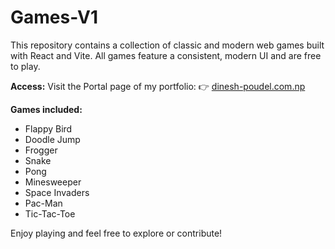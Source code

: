 # Games-V1

This repository contains a collection of classic and modern web games built with React and Vite. All games feature a consistent, modern UI and are free to play.

**Access:**
Visit the Portal page of my portfolio:
👉 [dinesh-poudel.com.np](https://www.dinesh-poudel.com.np)

**Games included:**
- Flappy Bird
- Doodle Jump
- Frogger
- Snake
- Pong
- Minesweeper
- Space Invaders
- Pac-Man
- Tic-Tac-Toe

Enjoy playing and feel free to explore or contribute!
